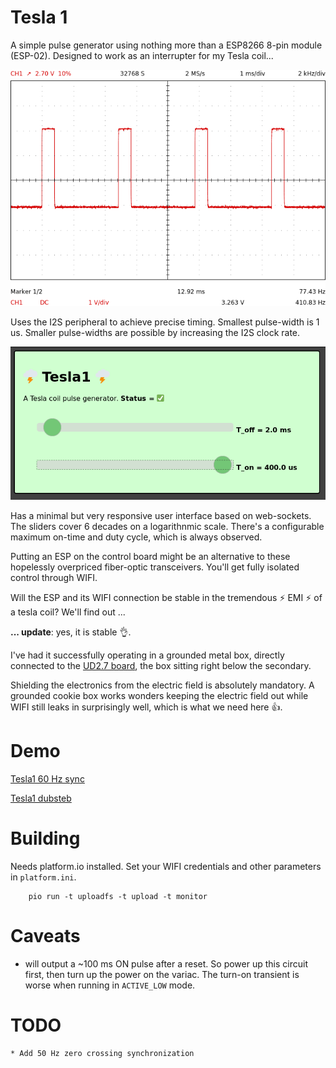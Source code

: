 # Tesla 1
A simple pulse generator using nothing more than a ESP8266 8-pin module (ESP-02). Designed to work as an interrupter for my Tesla coil...

![scope shot](pics/scope.png)

Uses the I2S peripheral to achieve precise timing. Smallest pulse-width is 1 us. Smaller pulse-widths are possible by increasing the I2S clock rate.

![UI](pics/ui.png)

Has a minimal but very responsive user interface based on web-sockets. The sliders cover 6 decades on a logarithnmic scale. There's a configurable maximum on-time and duty cycle, which is always observed. 

Putting an ESP on the control board might be an alternative to these hopelessly overpriced fiber-optic transceivers.
You'll get fully isolated control through WIFI.

Will the ESP and its WIFI connection be stable in the tremendous :zap: EMI :zap: of a tesla coil? We'll find out ...

__... update__: yes, it is stable :ok_hand:. 

I've had it successfully operating in a grounded metal box, directly connected to the [UD2.7 board](http://www.loneoceans.com/labs/ud27/), the box sitting right below the secondary.

Shielding the electronics from the electric field is absolutely mandatory. A grounded cookie box works wonders keeping the electric field out while WIFI still leaks in surprisingly well, which is what we need here :thumbsup:.

# Demo
[Tesla1 60 Hz sync](https://youtu.be/7h7VzaL8ETk)

[Tesla1 dubsteb](https://youtu.be/TvuAkynQ4Mo)

# Building
Needs platform.io installed. Set your WIFI credentials and other parameters in `platform.ini`.

```code
    pio run -t uploadfs -t upload -t monitor
```

# Caveats
  * will output a ~100 ms ON pulse after a reset. So power up this circuit first, then turn up the power on the variac. The turn-on transient is worse when running in `ACTIVE_LOW` mode.

# TODO
    * Add 50 Hz zero crossing synchronization
